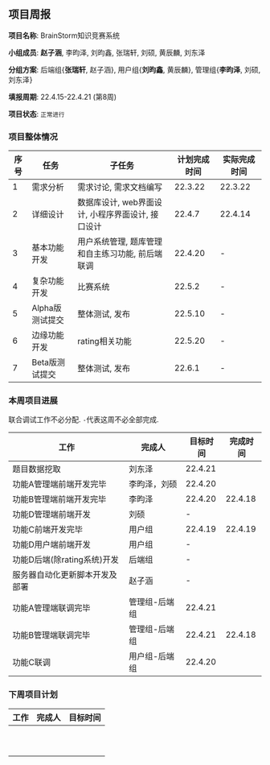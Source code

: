 ## 项目周报

**项目名称**: BrainStorm知识竞赛系统

**小组成员**: **赵子涵**, 李昀泽, 刘昀鑫, 张瑞轩, 刘硕, 黄辰麟, 刘东泽

**分组方案**: 后端组{**张瑞轩**, 赵子涵}, 用户组{**刘昀鑫**, 黄辰麟}, 管理组{**李昀泽**, 刘硕, 刘东泽}

**填报周期**: 22.4.15-22.4.21 (第8周)

**项目状态**: `正常进行`

### 项目整体情况

| 序号 | 任务            | 子任务                                            | 计划完成时间 | 实际完成时间 |
| ---- | --------------- | ------------------------------------------------- | ------------ | ------------ |
| 1    | 需求分析        | 需求讨论, 需求文档编写                            | 22.3.22      | 22.3.22      |
| 2    | 详细设计        | 数据库设计, web界面设计, 小程序界面设计, 接口设计 | 22.4.7       | 22.4.14      |
| 3    | 基本功能开发    | 用户系统管理, 题库管理和自主练习功能, 前后端联调  | 22.4.20      | -            |
| 4    | 复杂功能开发    | 比赛系统                                          | 22.5.2       | -            |
| 5    | Alpha版测试提交 | 整体测试, 发布                                    | 22.5.10      | -            |
| 6    | 边缘功能开发    | rating相关功能                                    | 22.5.20      | -            |
| 7    | Beta版测试提交  | 整体测试, 发布                                    | 22.6.1       | -            |

### 本周项目进展

联合调试工作不必分配. `-`代表这周不必全部完成.

| 工作                           | 完成人        | 目标时间 | 完成时间 |
| ------------------------------ | ------------- | -------- | -------- |
| 题目数据挖取                   | 刘东泽        | 22.4.21  |          |
| 功能A管理端前端开发完毕        | 李昀泽，刘硕   | 22.4.20  |          |
| 功能B管理端前端开发完毕        | 李昀泽        | 22.4.20  | 22.4.18 |
| 功能D管理端前端开发            | 刘硕          | -        |          |
| 功能C前端开发完毕              | 用户组        | 22.4.19  | 22.4.19 |
| 功能D用户端前端开发            | 用户组        | -        |          |
| 功能D后端(除rating系统)开发    | 后端组        | -        |          |
| 服务器自动化更新脚本开发及部署 | 赵子涵        | -        |          |
| 功能A管理端联调完毕            | 管理组-后端组 | 22.4.21  |          |
| 功能B管理端联调完毕            | 管理组-后端组 | 22.4.21  | 22.4.18 |
| 功能C联调                      | 用户组-后端组 | 22.4.20  |          |

### 下周项目计划

| 工作 | 完成人 | 目标时间 |
| ---- | ------ | -------- |
|      |        |          |
|      |        |          |
|      |        |          |
|      |        |          |
|      |        |          |
|      |        |          |
|      |        |          |
|      |        |          |
|      |        |          |
|      |        |          |

